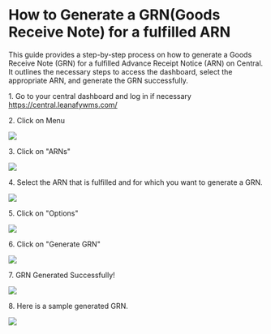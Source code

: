 # How to Generate a GRN(Goods Receive Note) for a fulfilled ARN

This guide provides a step-by-step process on how to generate a Goods Receive Note (GRN) for a fulfilled Advance Receipt Notice (ARN) on Central. It outlines the necessary steps to access the dashboard, select the appropriate ARN, and generate the GRN successfully.

1\. Go to your central dashboard and log in if necessary <https://central.leanafywms.com/>


2\. Click on Menu

![](https://ajeuwbhvhr.cloudimg.io/colony-recorder.s3.amazonaws.com/files/2023-09-13/c1e8f1dc-4317-4a0e-b8cb-92ced94ab6a0/ascreenshot.jpeg?tl_px=0,0&br_px=1719,961&force_format=png&width=1120.0&wat=1&wat_opacity=0.7&wat_gravity=northwest&wat_url=https://colony-recorder.s3.us-west-1.amazonaws.com/images/watermarks/FB923C_standard.png&wat_pad=66,46)


3\. Click on "ARNs"

![](https://ajeuwbhvhr.cloudimg.io/colony-recorder.s3.amazonaws.com/files/2023-09-13/1e0921fc-8936-422e-9241-4c62c1a2b54d/ascreenshot.jpeg?tl_px=0,0&br_px=2940,1606&force_format=png&width=1120.0&wat=1&wat_opacity=0.7&wat_gravity=northwest&wat_url=https://colony-recorder.s3.us-west-1.amazonaws.com/images/watermarks/FB923C_standard.png&wat_pad=203,318)


4\. Select the ARN that is fulfilled and for which you want to generate a GRN.

![](https://ajeuwbhvhr.cloudimg.io/colony-recorder.s3.amazonaws.com/files/2023-09-13/c503eeb0-4868-4cde-85e6-1e5a5e88a9e4/user_cropped_screenshot.jpeg?tl_px=0,0&br_px=2940,1606&force_format=png&width=1120.0&wat=1&wat_opacity=0.7&wat_gravity=northwest&wat_url=https://colony-recorder.s3.us-west-1.amazonaws.com/images/watermarks/FB923C_standard.png&wat_pad=373,240)


5\. Click on "Options"

![](https://ajeuwbhvhr.cloudimg.io/colony-recorder.s3.amazonaws.com/files/2023-09-13/2371cd53-f860-4f2b-a0a5-ad9d5565d2df/ascreenshot.jpeg?tl_px=0,0&br_px=2293,1281&force_format=png&width=1120.0&wat=1&wat_opacity=0.7&wat_gravity=northwest&wat_url=https://colony-recorder.s3.us-west-1.amazonaws.com/images/watermarks/FB923C_standard.png&wat_pad=202,118)


6\. Click on "Generate GRN"

![](https://ajeuwbhvhr.cloudimg.io/colony-recorder.s3.amazonaws.com/files/2023-09-13/06f40698-d05f-4630-a779-555c32463a0e/ascreenshot.jpeg?tl_px=0,0&br_px=1719,961&force_format=png&width=1120.0&wat=1&wat_opacity=0.7&wat_gravity=northwest&wat_url=https://colony-recorder.s3.us-west-1.amazonaws.com/images/watermarks/FB923C_standard.png&wat_pad=311,212)


7\. GRN Generated Successfully!

![](https://ajeuwbhvhr.cloudimg.io/colony-recorder.s3.amazonaws.com/files/2023-09-13/e4bd3d16-40ac-4506-a3ee-49e9329c4cc3/user_cropped_screenshot.jpeg?tl_px=0,0&br_px=2940,1606&force_format=png&width=1120.0)


8\. Here is a sample generated GRN.

![](https://ajeuwbhvhr.cloudimg.io/colony-recorder.s3.amazonaws.com/files/2023-09-13/d982f201-62d1-416c-b3bd-29b8c9623dc6/user_cropped_screenshot.jpeg?tl_px=0,0&br_px=1583,1271&force_format=png&width=1120.0)